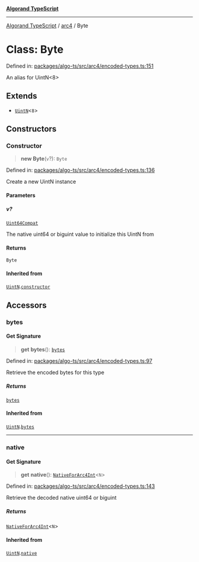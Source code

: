 [**Algorand TypeScript**](../../README.md)

***

[Algorand TypeScript](../../modules.md) / [arc4](../README.md) / Byte

# Class: Byte

Defined in: [packages/algo-ts/src/arc4/encoded-types.ts:151](https://github.com/algorandfoundation/puya-ts/blob/main/packages/algo-ts/src/arc4/encoded-types.ts#L151)

An alias for UintN<8>

## Extends

- [`UintN`](UintN.md)\<`8`\>

## Constructors

### Constructor

> **new Byte**(`v`?): `Byte`

Defined in: [packages/algo-ts/src/arc4/encoded-types.ts:136](https://github.com/algorandfoundation/puya-ts/blob/main/packages/algo-ts/src/arc4/encoded-types.ts#L136)

Create a new UintN instance

#### Parameters

##### v?

[`Uint64Compat`](../../index/type-aliases/Uint64Compat.md)

The native uint64 or biguint value to initialize this UintN from

#### Returns

`Byte`

#### Inherited from

[`UintN`](UintN.md).[`constructor`](UintN.md#constructor)

## Accessors

### bytes

#### Get Signature

> **get** **bytes**(): [`bytes`](../../index/type-aliases/bytes.md)

Defined in: [packages/algo-ts/src/arc4/encoded-types.ts:97](https://github.com/algorandfoundation/puya-ts/blob/main/packages/algo-ts/src/arc4/encoded-types.ts#L97)

Retrieve the encoded bytes for this type

##### Returns

[`bytes`](../../index/type-aliases/bytes.md)

#### Inherited from

[`UintN`](UintN.md).[`bytes`](UintN.md#bytes)

***

### native

#### Get Signature

> **get** **native**(): [`NativeForArc4Int`](../-internal-/type-aliases/NativeForArc4Int.md)\<`N`\>

Defined in: [packages/algo-ts/src/arc4/encoded-types.ts:143](https://github.com/algorandfoundation/puya-ts/blob/main/packages/algo-ts/src/arc4/encoded-types.ts#L143)

Retrieve the decoded native uint64 or biguint

##### Returns

[`NativeForArc4Int`](../-internal-/type-aliases/NativeForArc4Int.md)\<`N`\>

#### Inherited from

[`UintN`](UintN.md).[`native`](UintN.md#native)
